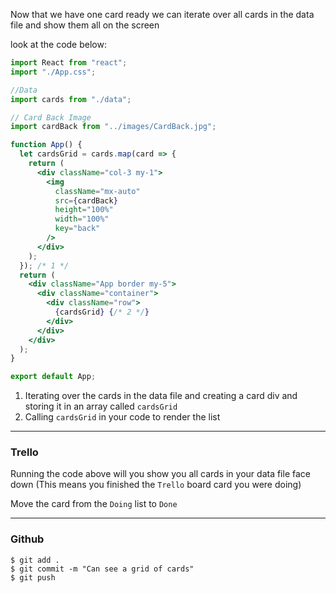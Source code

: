 Now that we have one card ready we can iterate over all cards in the data file and show them all on the screen

look at the code below:

```jsx
import React from "react";
import "./App.css";

//Data
import cards from "./data";

// Card Back Image
import cardBack from "../images/CardBack.jpg";

function App() {
  let cardsGrid = cards.map(card => {
    return (
      <div className="col-3 my-1">
        <img
          className="mx-auto"
          src={cardBack}
          height="100%"
          width="100%"
          key="back"
        />
      </div>
    );
  }); /* 1 */
  return (
    <div className="App border my-5">
      <div className="container">
        <div className="row">
          {cardsGrid} {/* 2 */}
        </div>
      </div>
    </div>
  );
}

export default App;
```

1. Iterating over the cards in the data file and creating a card div and storing it in an array called `cardsGrid`
2. Calling `cardsGrid` in your code to render the list

---

### Trello

Running the code above will you show you all cards in your data file face down (This means you finished the `Trello` board card you were doing)

Move the card from the `Doing` list to `Done`

---

### Github

```shell
$ git add .
$ git commit -m "Can see a grid of cards"
$ git push
```
